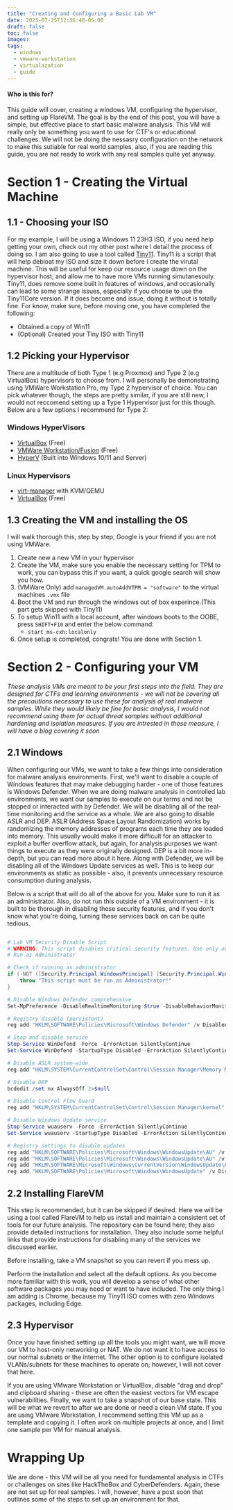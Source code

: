```yaml
---
title: "Creating and Configuring a Basic Lab VM"
date: 2025-07-25T12:36:48-05:00
draft: false
toc: false
images:
tags: 
  - windows
  - vmware-workstation
  - virtualazation
  - guide
---
```


#### Who is this for?

This guide will cover, creating a windows VM, configuring the hypervisor, and setting up FlareVM. The goal is by the end of this post, you will have a simple, but effective place to start basic malware analysis. This VM will really only be something you want to use for CTF's or educational challenges. We will not be doing the nessasry configuration on the network to make this sutiable for real world samples, also, if you are reading this guide, you are not ready to work with any real samples quite yet anyway. 


# Section 1 - Creating the Virtual Machine

## 1.1 - Choosing your ISO

For my example, I will be using a Windows 11 23H3 ISO, if you need help getting your own, check out my other post where I detail the process of doing so. I am also going to use a tool called [Tiny11](https://github.com/ntdevlabs/tiny11builder). Tiny11 is a script that will help debloat my ISO and size it down before I create the virutal machine. This will be useful for keep our resource usage down on the hypervisor host, and allow me to have more VMs running simutanesouly. Tiny11, does remove some built in features of windows, and occasionally can lead to some strange issues, especially if you choose to use the Tiny11Core version. If it does become and issue, doing it without is totally fine. For know, make sure, before moving one, you have completed the following: 

- Obtained a copy of Win11
- (Optional) Created your Tiny ISO with Tiny11

## 1.2 Picking your Hypervisor

There are a multitude of both Type 1 (e.g Proxmox) and Type 2 (e.g VirtualBox) hypervisors to choose from. I will personally be demonstrating using VMWare Workstation Pro, my Type 2 hypervisor of choice. You can pick whatever though, the steps are pretty similar, if you are still new, I would not reccomend setting up a Type 1 Hypervisor just for this though. Below are a few options I recommend for Type 2: 

### Windows HyperVisors
- [VirtualBox](https://www.virtualbox.org/) (Free)
- [VMWare Workstation/Fusion](https://www.vmware.com/products/desktop-hypervisor/workstation-and-fusion) (Free)
- [HyperV](https://learn.microsoft.com/en-us/windows-server/virtualization/hyper-v/overview?pivots=windows) (Built into Windows 10/11 and Server)
### Linux Hypervisors
- [virt-manager](https://virt-manager.org/) with KVM/QEMU
- [VirtualBox](https://www.virtualbox.org/) (Free)

## 1.3 Creating the VM and installing the OS

I will walk thorough this, step by step, Google is your friend if you are not using VMWare. 

1. Create new a new VM in your hypervisor
2. Create the VM, make sure you enable the necessary setting for TPM to work, you can bypass this if you want, a quick google search will show you how.
3. (VMWare Only) add `managedVM.autoAddVTPM = "software"` to the virtual machines `.vmx` file
4. Boot the VM and run through the windows out of box experince.(This part gets skipped with Tiny11)
5. To setup Win11 with a local account, after windows boots to the OOBE, press `SHIFT+F10` and enter the below command:
    - `start ms-cxh:localonly`
6. Once setup is completed, congrats! You are done with Section 1. 

# Section 2 - Configuring your VM

*These analysis VMs are meant to be your first steps into the field. They are designed for CTFs and learning environments - we will not be covering all the precautions necessary to use these for analysis of real malware samples. While they would likely be fine for basic analysis, I would not recommend using them for actual threat samples without additional hardening and isolation measures. If you are intrested in those measure, I will have a blog covering it soon*

## 2.1 Windows

When configuring our VMs, we want to take a few things into consideration for malware analysis environments. First, we'll want to disable a couple of Windows features that may make debugging harder - one of those features is Windows Defender. When we are doing malware analysis in controlled lab environments, we want our samples to execute on our terms and not be stopped or interacted with by Defender. We will be disabling all of the real-time monitoring and the service as a whole. We are also going to disable ASLR and DEP. ASLR (Address Space Layout Randomization) works by randomizing the memory addresses of programs each time they are loaded into memory. This usually would make it more difficult for an attacker to exploit a buffer overflow attack, but again, for analysis purposes we want things to execute as they were originally designed. DEP is a bit more in-depth, but you can read more about it here. Along with Defender, we will be disabling all of the Windows Update services as well. This is to keep our environments as static as possible - also, it prevents unnecessary resource consumption during analysis.

Below is a script that will do all of the above for you. Make sure to run it as an administrator. Also, do not run this outside of a VM environment - it is built to be thorough in disabling these security features, and if you don't know what you're doing, turning these services back on can be quite tedious.

```powershell

# Lab VM Security Disable Script
# WARNING: This script disables critical security features. Use only on isolated analysis VMs.
# Run as Administrator

# Check if running as administrator
if (-NOT ([Security.Principal.WindowsPrincipal] [Security.Principal.WindowsIdentity]::GetCurrent()).IsInRole([Security.Principal.WindowsBuiltInRole] "Administrator")) {
    throw "This script must be run as Administrator!"
}

# Disable Windows Defender comprehensive
Set-MpPreference -DisableRealtimeMonitoring $true -DisableBehaviorMonitoring $true -DisableBlockAtFirstSeen $true -DisableIOAVProtection $true -DisablePrivacyMode $true -SignatureDisableUpdateOnStartupWithoutEngine $true -DisableArchiveScanning $true -DisableIntrusionPreventionSystem $true -DisableScriptScanning $true -ErrorAction SilentlyContinue

# Registry disable (persistent)
reg add "HKLM\SOFTWARE\Policies\Microsoft\Windows Defender" /v DisableAntiSpyware /t REG_DWORD /d 1 /f 2>$null

# Stop and disable service
Stop-Service WinDefend -Force -ErrorAction SilentlyContinue
Set-Service WinDefend -StartupType Disabled -ErrorAction SilentlyContinue

# Disable ASLR system-wide
reg add "HKLM\SYSTEM\CurrentControlSet\Control\Session Manager\Memory Management" /v MoveImages /t REG_DWORD /d 0 /f 2>$null

# Disable DEP
bcdedit /set nx AlwaysOff 2>$null

# Disable Control Flow Guard
reg add "HKLM\SYSTEM\CurrentControlSet\Control\Session Manager\kernel" /v MitigationOptions /t REG_BINARY /d 000000000000000000000000000000000000000000000000 /f 2>$null

# Disable Windows Update service
Stop-Service wuauserv -Force -ErrorAction SilentlyContinue
Set-Service wuauserv -StartupType Disabled -ErrorAction SilentlyContinue

# Registry settings to disable updates
reg add "HKLM\SOFTWARE\Policies\Microsoft\Windows\WindowsUpdate\AU" /v NoAutoUpdate /t REG_DWORD /d 1 /f 2>$null
reg add "HKLM\SOFTWARE\Policies\Microsoft\Windows\WindowsUpdate\AU" /v AUOptions /t REG_DWORD /d 1 /f 2>$null
reg add "HKLM\SOFTWARE\Microsoft\Windows\CurrentVersion\WindowsUpdate\Auto Update" /v AUOptions /t REG_DWORD /d 1 /f 2>$null
reg add "HKLM\SOFTWARE\Policies\Microsoft\Windows\WindowsUpdate" /v DisableWindowsUpdateAccess /t REG_DWORD /d 1 /f 2>$null
```
## 2.2 Installing FlareVM

This step is recommended, but it can be skipped if desired. Here we will be using a tool called FlareVM to help us install and maintain a consistent set of tools for our future analysis.
The repository can be found here; they also provide detailed instructions for installation. They also include some helpful links that provide instructions for disabling many of the services we discussed earlier.

Before installing, take a VM snapshot so you can revert if you mess up.

Perform the installation and select all the default options. As you become more familiar with this work, you will develop a sense of what other software packages you may need or want to have included. The only thing I am adding is Chrome, because my Tiny11 ISO comes with zero Windows packages, including Edge.

## 2.3 Hypervisor

Once you have finished setting up all the tools you might want, we will move our VM to host-only networking or NAT. We do not want it to have access to our normal subnets or the internet. The other option is to configure isolated VLANs/subnets for these machines to operate on; however, I will not cover that here.

If you are using VMware Workstation or VirtualBox, disable "drag and drop" and clipboard sharing - these are often the easiest vectors for VM escape vulnerabilities.
Finally, we want to take a snapshot of our base state. This will be what we revert to after we are done or need a clean VM state. If you are using VMware Workstation, I recommend setting this VM up as a template and copying it. I often work on multiple projects at once, and I limit one sample per VM for manual analysis.

# Wrapping Up

We are done - this VM will be all you need for fundamental analysis in CTFs or challenges on sites like HackTheBox and CyberDefenders. Again, these are not set up for real samples. I will, however, have a post soon that outlines some of the steps to set up an environment for that.
